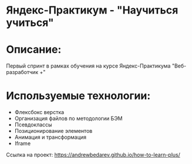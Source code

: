 # Яндекс-Практикум - "Научиться учиться"
# Описание:
Первый спринт в рамках обучения на курсе Яндекс-Практикума "Веб-разработчик +"
# Используемые технологии: 
- Флексбокс верстка
- Организация файлов по методологии БЭМ
- Псевдоклассы
- Позиционирование элементов
- Анимация и трансформация
- Iframe

Ссылка на проект: https://andrewbedarev.github.io/how-to-learn-plus/
